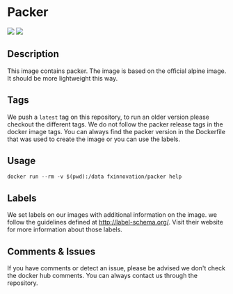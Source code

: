 # Packer
[![](https://images.microbadger.com/badges/version/fxinnovation/packer.svg)](https://microbadger.com/images/fxinnovation/packer "Get your own version badge on microbadger.com") [![](https://images.microbadger.com/badges/image/fxinnovation/packer.svg)](https://microbadger.com/images/fxinnovation/packer "Get your own image badge on microbadger.com")
## Description
This image contains packer. The image is based on the official alpine image. It should be more lightweight this way.

## Tags
We push a `latest` tag on this repository, to run an older version please checkout the different tags.
We do not follow the packer release tags in the docker image tags. You can always find the packer version in the Dockerfile that was used to create the image or you can use the labels.

## Usage
`docker run --rm -v $(pwd):/data fxinnovation/packer help`

## Labels
We set labels on our images with additional information on the image. we follow the guidelines defined at http://label-schema.org/. Visit their website for more information about those labels.

## Comments & Issues
If you have comments or detect an issue, please be advised we don't check the docker hub comments. You can always contact us through the repository.
